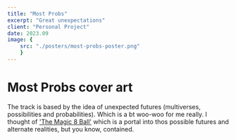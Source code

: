 ```yaml
---
title: "Most Probs"
excerpt: "Great unexpectations"
client: "Personal Project"
date: 2023.09
image: { 
	src: "./posters/most-probs-poster.png" 
	}
---
```


# Most Probs cover art

The track is based by the idea of unexpected futures (multiverses, possibilities and probabilities). Which is a bt woo-woo for me really.
I thought of <a href="https://en.wikipedia.org/wiki/Magic_8_Ball">'The Magic 8 Ball'</a> which is a portal into thos possible futures and alternate realities, but you know, contained.
